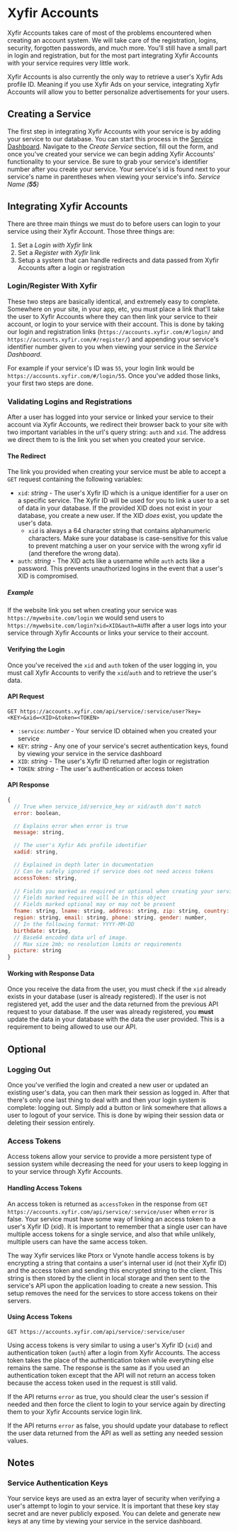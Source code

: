 # Xyfir Accounts
Xyfir Accounts takes care of most of the problems encountered when creating an account system. We will take care of the registration, logins, security, forgotten passwords, and much more. You'll still have a small part in login and registration, but for the most part integrating Xyfir Accounts with your service requires very little work.

Xyfir Accounts is also currently the only way to retrieve a user's Xyfir Ads profile ID. Meaning if you use Xyfir Ads on your service, integrating Xyfir Accounts will allow you to better personalize advertisements for your users.

## Creating a Service
The first step in integrating Xyfir Accounts with your service is by adding your service to our database. You can start this process in the [Service Dashboard](https://accounts.xyfir.com/service/dashboard). Navigate to the *Create Service* section, fill out the form, and once you've created your service we can begin adding Xyfir Accounts' functionality to your service. Be sure to grab your service's identifier number after you create your service. Your service's id is found next to your service's name in parentheses when viewing your service's info. *Service Name (**55**)*

## Integrating Xyfir Accounts
There are three main things we must do to before users can login to your service using their Xyfir Account. Those three things are:
1. Set a *Login with Xyfir* link
2. Set a *Register with Xyfir* link
3. Setup a system that can handle redirects and data passed from Xyfir Accounts after a login or registration

### Login/Register With Xyfir
These two steps are basically identical, and extremely easy to complete. Somewhere on your site, in your app, etc, you must place a link that'll take the user to Xyfir Accounts where they can then link your service to their account, or login to your service with their account. This is done by taking our login and registration links (`https://accounts.xyfir.com/#/login/` and `https://accounts.xyfir.com/#/register/`) and appending your service's identifier number given to you when viewing your service in the *Service Dashboard*.

For example if your service's ID was `55`, your login link would be `https://accounts.xyfir.com/#/login/55`. Once you've added those links, your first two steps are done.

### Validating Logins and Registrations
After a user has logged into your service or linked your service to their account via Xyfir Accounts, we redirect their browser back to your site with two important variables in the url's query string: `auth` and `xid`. The address we direct them to is the link you set when you created your service.

#### The Redirect
The link you provided when creating your service must be able to accept a `GET` request containing the following variables:
- `xid`: *string* - The user's Xyfir ID which is a unique identifier for a user on a specific service. The Xyfir ID will be used for you to link a user to a set of data in your database. If the provided XID does not exist in your database, you create a new user. If the XID *does* exist, you update the user's data.
  - `xid` is always a 64 character string that contains alphanumeric characters. Make sure your database is case-sensitive for this value to prevent matching a user on your service with the wrong xyfir id (and therefore the wrong data).
- `auth`: *string* - The XID acts like a username while `auth` acts like a password. This prevents unauthorized logins in the event that a user's XID is compromised.

##### Example
If the website link you set when creating your service was `https://mywebsite.com/login` we would send users to `https://mywebsite.com/login?xid=XID&auth=AUTH` after a user logs into your service through Xyfir Accounts or links your service to their account.

#### Verifying the Login
Once you've received the `xid` and `auth` token of the user logging in, you must call Xyfir Accounts to verify the `xid`/`auth` and to retrieve the user's data.

#### API Request
`GET https://accounts.xyfir.com/api/service/:service/user?key=<KEY>&xid=<XID>&token=<TOKEN>`
- `:service`: *number* - Your service ID obtained when you created your service
- `KEY`: *string* - Any one of your service's secret authentication keys, found by viewing your service in the service dashboard
- `XID`: *string* - The user's Xyfir ID returned after login or registration
- `TOKEN`: *string* - The user's authentication or access token

#### API Response
```js
{
  // True when service_id/service_key or xid/auth don't match
  error: boolean,

  // Explains error when error is true
  message: string,

  // The user's Xyfir Ads profile identifier
  xadid: string,

  // Explained in depth later in documentation
  // Can be safely ignored if service does not need access tokens
  accessToken: string,
  
  // Fields you marked as required or optional when creating your service
  // Fields marked required will be in this object
  // Fields marked optional may or may not be present
  fname: string, lname: string, address: string, zip: string, country: string,
  region: string, email: string, phone: string, gender: number,
  // In the following format: YYYY-MM-DD
  birthdate: string,
  // Base64 encoded data url of image.
  // Max size 2mb; no resolution limits or requirements
  picture: string
}
```

#### Working with Response Data
Once you receive the data from the user, you must check if the `xid` already exists in your database (user is already registered). If the user is not registered yet, add the user and the data returned from the previous API request to your database. If the user was already registered, you **must** update the data in your database with the data the user provided. This is a requirement to being allowed to use our API.

## Optional

### Logging Out
Once you've verified the login and created a new user or updated an existing user's data, you can then mark their session as logged in. After that there's only one last thing to deal with and then your login system is complete: logging out. Simply add a button or link somewhere that allows a user to logout of your service. This is done by wiping their session data or deleting their session entirely.

### Access Tokens
Access tokens allow your service to provide a more persistent type of session system while decreasing the need for your users to keep logging in to your service through Xyfir Accounts.

#### Handling Access Tokens
An access token is returned as `accessToken` in the response from `GET https://accounts.xyfir.com/api/service/:service/user` when `error` is false. Your service must have some way of linking an access token to a user's Xyfir ID (xid). It is important to remember that a single user can have multiple access tokens for a single service, and also that while unlikely, multiple users can have the same access token.

The way Xyfir services like Ptorx or Vynote handle access tokens is by encrypting a string that contains a user's internal user id (not their Xyfir ID) and the access token and sending this encrypted string to the client. This string is then stored by the client in local storage and then sent to the service's API upon the application loading to create a new session. This setup removes the need for the services to store access tokens on their servers.

#### Using Access Tokens
`GET https://accounts.xyfir.com/api/service/:service/user`

Using access tokens is very similar to using a user's Xyfir ID (`xid`) and authentication token (`auth`) after a login from Xyfir Accounts. The access token takes the place of the authentication token while everything else remains the same. The response is the same as if you used an authentication token except that the API will not return an access token because the access token used in the request is still valid.

If the API returns `error` as true, you should clear the user's session if needed and then force the client to login to your service again by directing them to your Xyfir Accounts service login link.

If the API returns `error` as false, you should update your database to reflect the user data returned from the API as well as setting any needed session values.

## Notes

### Service Authentication Keys
Your service keys are used as an extra layer of security when verifying a user's attempt to login to your service. It is important that these key stay secret and are never publicly exposed. You can delete and generate new keys at any time by viewing your service in the service dashboard.